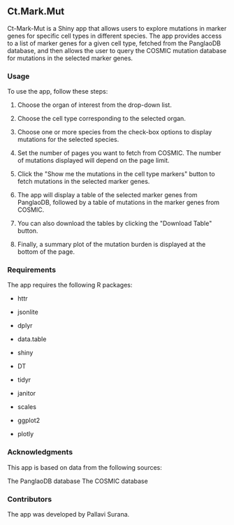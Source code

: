 ## Ct.Mark.Mut

Ct-Mark-Mut is a Shiny app that allows users to explore mutations in marker genes for specific cell types in different species. The app provides access to a list of marker genes for a given cell type, fetched from the PanglaoDB database, and then allows the user to query the COSMIC mutation database for mutations in the selected marker genes.

### Usage

To use the app, follow these steps:

1.  Choose the organ of interest from the drop-down list.

2.  Choose the cell type corresponding to the selected organ.

3.  Choose one or more species from the check-box options to display mutations for the selected species.

4.  Set the number of pages you want to fetch from COSMIC. The number of mutations displayed will depend on the page limit.

5.  Click the "Show me the mutations in the cell type markers" button to fetch mutations in the selected marker genes.

6.  The app will display a table of the selected marker genes from PanglaoDB, followed by a table of mutations in the marker genes from COSMIC.

7.  You can also download the tables by clicking the "Download Table" button.

8.  Finally, a summary plot of the mutation burden is displayed at the bottom of the page.

### Requirements

The app requires the following R packages:

-   httr

-   jsonlite

-   dplyr

-   data.table

-   shiny

-   DT

-   tidyr

-   janitor

-   scales

-   ggplot2

-   plotly

### Acknowledgments

This app is based on data from the following sources:

The PanglaoDB database The COSMIC database

### Contributors

The app was developed by Pallavi Surana.
